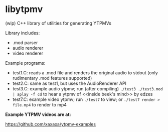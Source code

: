 # libytpmv
(wip) C++ library of utilities for generating YTPMVs

Library includes:
* .mod parser
* audio renderer
* video renderer

Example programs:
* test1.C: reads a .mod file and renders the original audio to stdout (only rudimentary .mod features supported)
* test2.C: same as test1, but uses the AudioRenderer API
* test3.C: example audio ytpmv; run (after compiling) `./test3 ./test3.mod | aplay -f cd` to hear a ytpmv of <<inside beek's mind>> by edzes
* test7.C: example video ytpmv; run `./test7` to view; or `./test7 render > file.mp4` to render to mp4

**Example YTPMV videos are at:**

https://github.com/xaxaxa/ytpmv-examples
